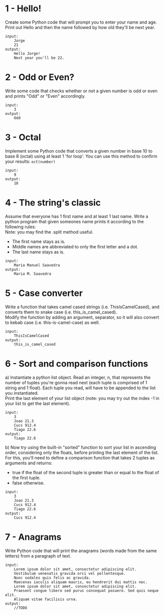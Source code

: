 # 1 - Hello!  
Create some Python code that will prompt you to enter your name and age. Print out Hello
and then the name followed by how old they'll be next year.  
```
input:
	Jorge
	21
output:
	Hello Jorge!
	Next year you'll be 22.
```

# 2 - Odd or Even?  
Write some code that checks whether or not a given number is odd or even and prints "Odd" or "Even" accordingly.  
```
input:
	3
output:
	Odd
```

# 3 - Octal 
Implement some Python code that converts a given number in base 10 to base 8 (octal) using at least 1 'for loop'.
You can use this method to confirm your results: `oct(number)`
```
input:
	9
output:
	10
```

# 4 - The string's classic 
Assume that everyone has 1 first name and at least 1 last name. Write a python program that given someones name prints it according to the following rules:  
Note: you may find the .split method useful.  
- The first name stays as is.  
- Middle names are abbreviated to only the first letter and a dot.
- The last name stays as is.
```
input:
	Maria Manuel Saavedra
output:
	Maria M. Saavedra
```

# 5 - Case converter
Write a function that takes camel cased strings (i.e. ThisIsCamelCased), and converts them to snake case (i.e. this_is_camel_cased).  
Modify the function by adding an argument, separator, so it will also convert to kebab case (i.e. this-is-camel-case) as well.  
```
input:
	ThisIsCamelCased
output:
	this_is_camel_cased
```

# 6 - Sort and comparison functions  
a) Instantiate a python list object. Read an integer, n, that represents the number of tuples you're gonna read next (each tuple is comprised of 1 string and 1 float). Each tuple you read, will have to be appended to the list you instantiated.  
Print the last element of your list object (note: you may try out the index -1 in your list to get the last element).  
```
input:
	3
	Joao 21.3
	Cucs 912.4
	Tiago 22.6
output:
	Tiago 22.6
```
b) Now try using the built-in "sorted" function to sort your list in ascending order, considering only the floats, before printing the last element of the list. For this, you'll need to define a comparison function that takes 2 tuples as arguments and returns:  
- true if the float of the second tuple is greater than or equal to the float of the first tuple.
- false otherwise.
```
input:
	3
	Joao 21.3
	Cucs 912.4
	Tiago 22.6
output:
	Cucs 912.4
```

# 7 - Anagrams
Write Python code that will print the anagrams (words made from the same letters) from a paragraph of text.  
```
input:
	Lorem ipsum dolor sit amet, consectetur adipiscing elit.  
	Vestibulum venenatis gravida orci vel pellentesque.  
	Nunc sodales quis felis ac gravida.  
	Maecenas iaculis aliquam mauris, eu hendrerit dui mattis nec.  
	Lorem ipsum dolor sit amet, consectetur adipiscing elit.  
	Praesent congue libero sed purus consequat posuere. Sed quis neque elit.  
	Aliquam vitae facilisis urna.	
output:
	//TODO
```
